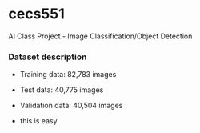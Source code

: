 # cecs551
AI Class Project - Image Classification/Object Detection

### Dataset description

- Training data: 82,783 images
- Test data: 40,775 images
- Validation data: 40,504 images

- this is easy
